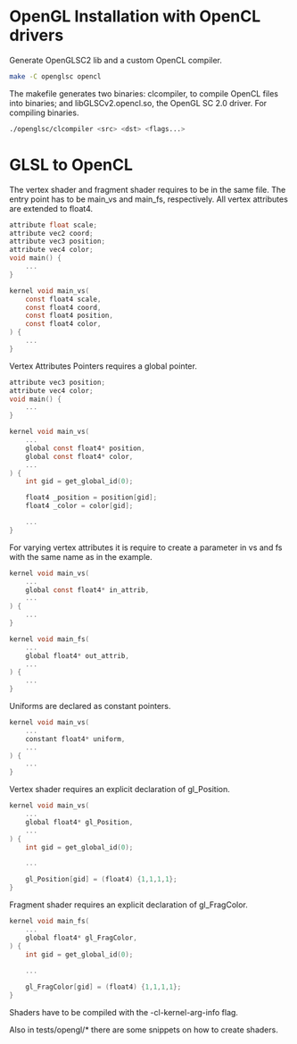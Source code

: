 # OpenGL Installation with OpenCL drivers

Generate OpenGLSC2 lib and a custom OpenCL compiler.

```bash
make -C openglsc opencl
```

The makefile generates two binaries: clcompiler, to compile OpenCL files into binaries; and libGLSCv2.opencl.so, the OpenGL SC 2.0 driver.
For compiling binaries.

```bash
./openglsc/clcompiler <src> <dst> <flags...>
```

# GLSL to OpenCL

The vertex shader and fragment shader requires to be in the same file. The entry point has to be main_vs and main_fs, respectively.
All vertex attributes are extended to float4.
```c
attribute float scale;
attribute vec2 coord;
attribute vec3 position;
attribute vec4 color;
void main() {
    ...
}
```
```c
kernel void main_vs(
    const float4 scale,
    const float4 coord,
    const float4 position,
    const float4 color,
) {
    ...
}
```
Vertex Attributes Pointers requires a global pointer.
```c
attribute vec3 position;
attribute vec4 color;
void main() {
    ...
}
```
```c
kernel void main_vs(
    ...
    global const float4* position,
    global const float4* color,
    ...
) {
    int gid = get_global_id(0);

    float4 _position = position[gid]; 
    float4 _color = color[gid]; 

    ...
}
```

For varying vertex attributes it is require to create a parameter in vs and fs with the same name as in the example.
```c
kernel void main_vs(
    ...
    global const float4* in_attrib,
    ...
) {
    ...
}

kernel void main_fs(
    ...
    global float4* out_attrib,
    ...
) {
    ...
}
```
Uniforms are declared as constant pointers.
```c
kernel void main_vs(
    ...
    constant float4* uniform,
    ...
) {
    ...
}
```
Vertex shader requires an explicit declaration of gl_Position.
```c
kernel void main_vs(
    ...
    global float4* gl_Position,
    ...
) {
    int gid = get_global_id(0);

    ...

    gl_Position[gid] = (float4) {1,1,1,1};
}
```
Fragment shader requires an explicit declaration of gl_FragColor.
```c
kernel void main_fs(
    ...
    global float4* gl_FragColor,
) {
    int gid = get_global_id(0);
    
    ...

    gl_FragColor[gid] = (float4) {1,1,1,1};
}
```

Shaders have to be compiled with the -cl-kernel-arg-info flag. 

Also in tests/opengl/* there are some snippets on how to create shaders. 

